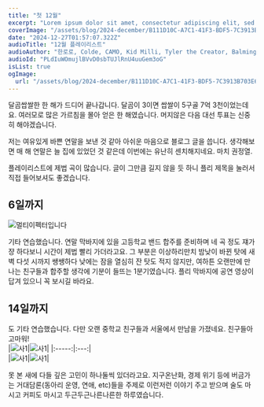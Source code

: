 ```yaml
---
title: "첫 12월"
excerpt: "Lorem ipsum dolor sit amet, consectetur adipiscing elit, sed do eiusmod tempor incididunt ut labore et dolore magna aliqua. Praesent elementum facilisis leo vel fringilla est ullamcorper eget. At imperdiet dui accumsan sit amet nulla facilities morbi tempus."
coverImage: "/assets/blog/2024-december/B111D10C-A7C1-41F3-BDF5-7C3913B703E6_1_201_a.jpeg"
date: "2024-12-27T01:57:07.322Z"
audioTitle: "12월 플레이리스트"
audioAuthor: "한로로, Colde, CAMO, Kid Milli, Tyler the Creator, Balming Tiger, Loopy, OSUN, JP, 실리카겔, 터치드, 쏜애플, (여자)아이들, 검정치마"
audioId: "PLdIuWOmujlBVvD0sbTUJlRnU4uuGem3oG"
isList: true
ogImage:
  url: "/assets/blog/2024-december/B111D10C-A7C1-41F3-BDF5-7C3913B703E6_1_201_a.jpeg"
---
```

달곰쌉쌀한 한 해가 드디어 끝나갑니다.
달곰이 3이면 쌉쌀이 5구골 7억 3천이었는데요. 여러모로 많은 가르침을 몰아 얻은 한 해였습니다. 머지않은 다음 대선 투표는 신중히 해야겠습니다.
  
저는 여유있게 바쁜 연말을 보낸 것 같아 아쉬운 마음으로 블로그 글을 씁니다. 생각해보면 매 해 연말은 늘 집에 있었던 것 같은데 이번에는 유난히 센치해지네요. 마치 권정열.
  
플레이리스트에 제법 곡이 많습니다. 글이 그만큼 길지 않을 듯 하니 플리 제목을 눌러서 직접 들어보셔도 좋겠습니다.
  
## 6일까지

![멀티이펙터입니다](/assets/blog/2024-december/IMG_6914.jpg)

기타 연습했습니다. 연말 막바지에 있을 고등학교 밴드 합주를 준비하며 네 곡 정도 쟤가쟝 하다보니 시간이 제법 빨리 가더라고요. 그 부분은 이상하리만치 밤낮이 바뀐 탓에 새벽 다섯 시까지 쌩쌩하다 낮에는 잠을 열심히 잔 탓도 적지 않지만, 여하튼 오랜만에 만나는 친구들과 합주할 생각에 기분이 들뜨는 1분기였습니다. 플리 막바지에 공연 영상이 답겨 있으니 꼭 보시길 바라요.


## 14일까지
도 기타 연습했습니다. 다만 오랜 중학교 친구들과 서울에서 만남을 가졌네요. 친구들아 고마워!  
|![사1](/assets/blog/2024-december/IMG_6926.jpg)|![사1](/assets/blog/2024-december/IMG_6929.jpg)|
|:-----:|:---:|  
|![사1](/assets/blog/2024-december/IMG_6942.jpg)|![사1](/assets/blog/2024-december/IMG_6931.jpg)|  
  
못 본 새에 다들 깊은 고민이 하나둘씩 있더라고요. 지구온난화, 경제 위기 등에 버금가는 거대담론(동아리 운영, 연애, etc)들을 주제로 이런저런 이야기 주고 받으며 술도 마시고 커피도 마시고 두근두근나른나른한 하루였습니다.
